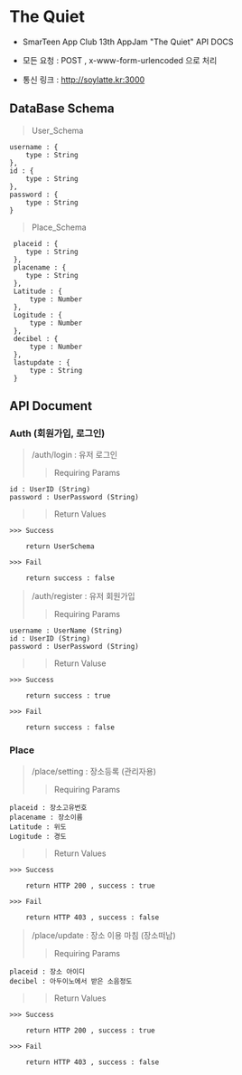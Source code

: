 # The Quiet

* SmarTeen App Club 13th AppJam "The Quiet" API DOCS

* 모든 요청 : POST , x-www-form-urlencoded 으로 처리

* 통신 링크 : http://soylatte.kr:3000

## DataBase Schema

> User_Schema

    username : {
        type : String
    },
    id : {
        type : String
    },
    password : {
        type : String
    }
        
> Place_Schema

     placeid : {
        type : String
     },
     placename : {
        type : String
     },
     Latitude : {
         type : Number
     },
     Logitude : {
         type : Number
     },
     decibel : {
         type : Number
     },
     lastupdate : {
         type : String
     }


## API Document

### Auth (회원가입, 로그인)

> /auth/login : 유저 로그인
>> Requiring Params

    id : UserID (String)
    password : UserPassword (String)

>> Return Values

    >>> Success

        return UserSchema

    >>> Fail

        return success : false
        
> /auth/register : 유저 회원가입
>> Requiring Params

    username : UserName (String)
    id : UserID (String)
    password : UserPassword (String)
    
>> Return Valuse

    >>> Success
        
        return success : true
        
    >>> Fail
    
        return success : false
       
       
### Place

> /place/setting : 장소등록 (관리자용)
>> Requiring Params
    
    placeid : 장소고유번호
    placename : 장소이름
    Latitude : 위도
    Logitude : 경도

>> Return Values

    >>> Success
        
        return HTTP 200 , success : true
        
    >>> Fail
    
        return HTTP 403 , success : false
    
> /place/update : 장소 이용 마침 (장소떠남)
>> Requiring Params

    placeid : 장소 아이디
    decibel : 아두이노에서 받은 소음정도
    
>> Return Values

    >>> Success
        
        return HTTP 200 , success : true
        
    >>> Fail
    
        return HTTP 403 , success : false